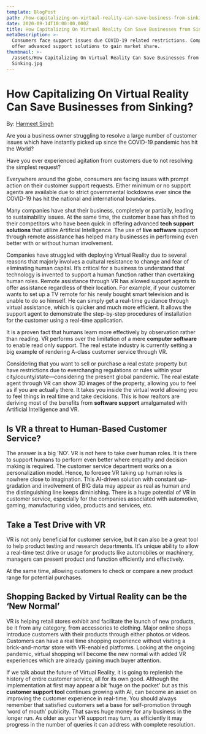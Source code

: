 ```yaml
---
template: BlogPost
path: /how-capitalizing-on-virtual-reality-can-save-business-from-sinking
date: 2020-09-14T10:00:00.000Z
title: How Capitalizing On Virtual Reality Can Save Businesses from Sinking?
metaDescription: >-
  Consumers face support issues due COVID-19 related restrictions. Competitors
  offer advanced support solutions to gain market share.
thumbnail: >-
  /assets/How Capitalizing On Virtual Reality Can Save Businesses from
  Sinking.jpg
---
```

# **How Capitalizing On Virtual Reality Can Save Businesses from Sinking?**

By: [Harmeet Singh](https://www.linkedin.com/in/harmeetwrites/)

Are you a business owner struggling to resolve a large number of customer issues which have instantly picked up since the COVID-19 pandemic has hit the World?

Have you ever experienced agitation from customers due to not resolving the simplest request?

Everywhere around the globe, consumers are facing issues with prompt action on their customer support requests. Either minimum or no support agents are available due to strict governmental lockdowns ever since the COVID-19 has hit the national and international boundaries.

Many companies have shut their business, completely or partially, leading to sustainability issues. At the same time, the customer base has shifted to their competitors who have been quick in offering advanced **tech support solutions** that utilize Artificial Intelligence. The use of **live software** support through remote assistance has helped many businesses in performing even better with or without human involvement.

Companies have struggled with deploying Virtual Reality due to several reasons that majorly involves a cultural resistance to change and fear of eliminating human capital. It’s critical for a business to understand that technology is invented to support a human function rather than overtaking human roles. Remote assistance through VR has allowed support agents to offer assistance regardless of their location. For example, if your customer wants to set up a TV remote for his newly bought smart television and is unable to do so himself. He can simply get a real-time guidance through virtual assistance, which is quicker and much more efficient. It allows the support agent to demonstrate the step-by-step procedures of installation for the customer using a real-time application.

It is a proven fact that humans learn more effectively by observation rather than reading. VR performs over the limitation of a mere **computer software** to enable read only support. The real estate industry is currently setting a big example of rendering A-class customer service through VR.

Considering that you want to sell or purchase a real estate property but have restrictions due to everchanging regulations or rules within your city/county/state—considering the present global pandemic. The real estate agent through VR can show 3D images of the property, allowing you to feel as if you are actually there. It takes you inside the virtual world allowing you to feel things in real time and take decisions. This is how realtors are deriving most of the benefits from **software support** amalgamated with Artificial Intelligence and VR.

## **Is VR a threat to Human-Based Customer Service?**

The answer is a big 'NO’. VR is not here to take over human roles. It is there to support humans to perform even better where empathy and decision making is required. The customer service department works on a personalization model. Hence, to foresee VR taking up human roles is nowhere close to imagination. This AI-driven solution with constant up-gradation and involvement of BIG data may appear as real as human and the distinguishing line keeps diminishing. There is a huge potential of VR in customer service, especially for the companies associated with automotive, gaming, manufacturing video, products and services, etc.

## **Take a Test Drive with VR**

VR is not only beneficial for customer service, but it can also be a great tool to help product testing and research departments. It’s unique ability to allow a real-time test drive or usage for products like automobiles or machinery, managers can present product and function efficiently and effectively.

At the same time, allowing customers to check or compare a new product range for potential purchases.

## **Shopping Backed by Virtual Reality can be the ‘New Normal’**

VR is helping retail stores exhibit and facilitate the launch of new products, be it from any category, from accessories to clothing. Major online shops introduce customers with their products through either photos or videos. Customers can have a real time shopping experience without visiting a brick-and-mortar store with VR-enabled platforms. Looking at the ongoing pandemic, virtual shopping will become the new normal with added VR experiences which are already gaining much buyer attention.

If we talk about the future of Virtual Reality, it is going to replenish the history of entire customer service, all for its own good. Although the implementation at first may appear a bit ‘huge on the pocket’ but as this **customer support tool** continues growing with AI, can become an asset on improving the customer experience in real-time. You should always remember that satisfied customers set a base for self-promotion through ‘word of mouth’ publicity. That saves huge money for any business in the longer run. As older as your VR support may turn, as efficiently it may progress in the number of queries it can address with complete resolution.
